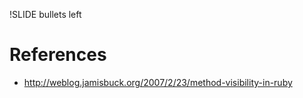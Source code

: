 !SLIDE bullets left

# References #

* http://weblog.jamisbuck.org/2007/2/23/method-visibility-in-ruby